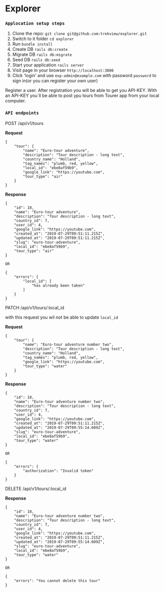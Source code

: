 # Explorer

### `Applocation setup steps`
1. Clone the repo: ```git clone git@github.com:trekview/explorer.git``` 
2. Switch to it folder ```cd explorer```
3. Run ```bundle install```
4. Create DB ```rails db:create```
5. Migrate DB ```rails db:migrate```
6. Seed DB ```rails db:seed```
7. Start your application ```rails server```
8. Visit page in your browser ```http://localhost:3000```
9. Click 'login' and use ```exp-admin@example.com``` with password ```password``` to sign in(or you can register your own user)

Register a user. After registration you will be able to get you API-KEY. With an API-KEY you`ll 
be able to post ypu tours from Tourer app from your local computer.

### `API endpoints`

POST /api/v1/tours

**Request**

```
{
    "tour": {
        "name": "Euro-tour adventure",
        "description": "Tour description - long text",
        "country_name": "Holland",
        "tag_names": "plumb, red, yellow",
        "local_id": "ebe8af59b9",
        "google_link": "https://youtube.com",
        "tour_type": "air"
    }
}
```
**Response**

```
{
    "id": 18,
    "name": "Euro-tour adventure",
    "description": "Tour description - long text",
    "country_id": 7,
    "user_id": 4,
    "google_link": "https://youtube.com",
    "created_at": "2019-07-29T09:51:11.215Z",
    "updated_at": "2019-07-29T09:51:11.215Z",
    "slug": "euro-tour-adventure",
    "local_id": "ebe8af59b9",
    "tour_type": "air"
}

OR

{
    "errors": {
        "local_id": [
            "has already been taken"
        ]
    }
}

```

PATCH /api/v1/tours/:local_id

with this request you wil not be able to update ```local_id```

**Request**

```
{
    "tour": {
        "name": "Euro-tour adventure number two",
        "description": "Tour description - long text",
        "country_name": "Holland",
        "tag_names": "plumb, red, yellow",        
        "google_link": "https://youtube.com",
        "tour_type": "water"
    }
}
```

**Response**

```
{
    "id": 18,
    "name": "Euro-tour adventure number two",
    "description": "Tour description - long text",
    "country_id": 7,
    "user_id": 4,
    "google_link": "https://youtube.com",
    "created_at": "2019-07-29T09:51:11.215Z",
    "updated_at": "2019-07-29T09:55:14.609Z",
    "slug": "euro-tour-adventure",
    "local_id": "ebe8af59b9",
    "tour_type": "water"
}

OR

{
    "errors": {
        "authorization": "Invalid token"
    }
}
```

DELETE /api/v1/tours/:local_id


**Response**

```
{
    "id": 18,
    "name": "Euro-tour adventure number two",
    "description": "Tour description - long text",
    "country_id": 7,
    "user_id": 4,
    "google_link": "https://youtube.com",
    "created_at": "2019-07-29T09:51:11.215Z",
    "updated_at": "2019-07-29T09:55:14.609Z",
    "slug": "euro-tour-adventure",
    "local_id": "ebe8af59b9",
    "tour_type": "water"
}

OR

{
    "errors": "You cannot delete this tour"
}

```


